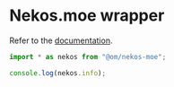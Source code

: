 # Nekos.moe wrapper

Refer to the [documentation](https://nekos-moe-js.vercel.app).

```js
import * as nekos from "@om/nekos-moe";

console.log(nekos.info);
```
